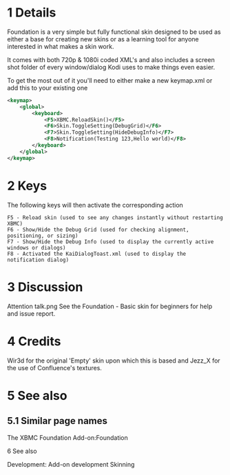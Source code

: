 # 1 Details

Foundation is a very simple but fully functional skin designed to be used as either a base for creating new skins or as a learning tool for anyone interested in what makes a skin work.  

It comes with both 720p & 1080i coded XML's and also includes a screen shot folder of every window/dialog Kodi uses to make things even easier.  

To get the most out of it you'll need to either make a new keymap.xml or add this to your existing one   

```xml
<keymap>
    <global>
        <keyboard>
            <F5>XBMC.ReloadSkin()</F5>
            <F6>Skin.ToggleSetting(DebugGrid)</F6>
            <F7>Skin.ToggleSetting(HideDebugInfo)</F7>
            <F8>Notification(Testing 123,Hello world)</F8>
        </keyboard>
    </global>
</keymap>
```

# 2 Keys

The following keys will then activate the corresponding action   

```
F5 - Reload skin (used to see any changes instantly without restarting XBMC)
F6 - Show/Hide the Debug Grid (used for checking alignment, positioning, or sizing)
F7 - Show/Hide the Debug Info (used to display the currently active windows or dialogs)
F8 - Activated the KaiDialogToast.xml (used to display the notification dialog)
```

# 3 Discussion

Attention talk.png  See the Foundation - Basic skin for beginners for help and issue report.  

# 4 Credits

Wir3d for the original 'Empty' skin upon which this is based and Jezz_X for the use of Confluence's textures.  

# 5 See also

## 5.1 Similar page names
The XBMC Foundation
Add-on:Foundation


6 See also

Development:
Add-on development
Skinning
